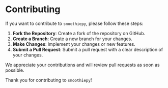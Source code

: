 # Contributing

If you want to contribute to `smoothiepy`, please follow these steps:

1. **Fork the Repository**: Create a fork of the repository on GitHub.
2. **Create a Branch**: Create a new branch for your changes.
3. **Make Changes**: Implement your changes or new features.
4. **Submit a Pull Request**: Submit a pull request with a clear description of your changes.

We appreciate your contributions and will review pull requests as soon as possible.

Thank you for contributing to `smoothiepy`!